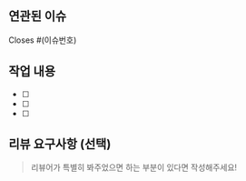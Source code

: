 ## 연관된 이슈
Closes #(이슈번호)
## 작업 내용
- [ ]
- [ ]
- [ ]
## 리뷰 요구사항 (선택)
> 리뷰어가 특별히 봐주었으면 하는 부분이 있다면 작성해주세요!
